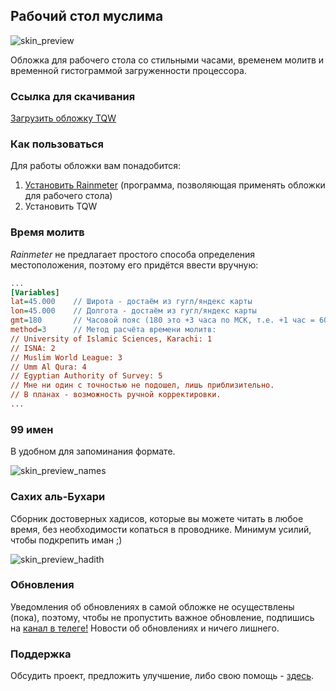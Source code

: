 ## Рабочий стол муслима

  ![skin_preview](https://raw.githubusercontent.com/Mahamadovich/TQW/master/Installation/main.png)

  Обложка для рабочего стола со стильными часами, временем молитв и временной гистограммой загруженности процессора.

### Ссылка для скачивания

  [Загрузить обложку TQW](https://github.com/Mahamadovich/TQW/releases/latest/download/TQW.rmskin)

### Как пользоваться

  Для работы обложки вам понадобится:
  1. [Установить Rainmeter](https://www.rainmeter.net/) (программа, позволяющая применять обложки для рабочего стола)
  2. Установить TQW

### Время молитв

  *Rainmeter* не предлагает простого способа определения местоположения, поэтому его придётся ввести вручную:

```praytimes.ini
...
[Variables]
lat=45.000    // Широта - достаём из гугл/яндекс карты
lon=45.000    // Долгота - достаём из гугл/яндекс карты
gmt=180       // Часовой пояс (180 это +3 часа по МСК, т.е. +1 час = 60. Пример: +5 часов = 300; -5 часов = -300)
method=3      // Метод расчёта времени молитв:
// University of Islamic Sciences, Karachi: 1
// ISNA: 2
// Muslim World League: 3
// Umm Al Qura: 4
// Egyptian Authority of Survey: 5
// Мне ни один с точностью не подошел, лишь приблизительно. 
// В планах - возможность ручной корректировки.
...
```

### 99 имен

  В удобном для запоминания формате.

![skin_preview_names](https://raw.githubusercontent.com/Mahamadovich/TQW/master/Installation/names.gif)

### Сахих аль-Бухари

  Сборник достоверных хадисов, которые вы можете читать в любое время, без необходимости копаться в проводнике. Минимум усилий, чтобы подкрепить иман ;)

![skin_preview_hadith](https://raw.githubusercontent.com/Mahamadovich/TQW/master/Installation/hadis.gif)

### Обновления

  Уведомления об обновлениях в самой обложке не осуществлены (пока), поэтому, чтобы не пропустить важное обновление, подпишись на [канал в телеге!](https://t.me/taqwia) Новости об обновлениях и ничего лишнего.

### Поддержка

  Обсудить проект, предложить улучшение, либо свою помощь - [здесь](https://t.me/taqwia_chat).
